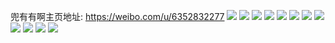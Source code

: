 兜有有啊主页地址: https://weibo.com/u/6352832277 
![](https://wx4.sinaimg.cn/mw2000/006VVPSJgy1h8qhwog5z4j30u20e9wgc.jpg) 
![](https://wx4.sinaimg.cn/mw2000/006VVPSJgy1h88jb2pql3j31o0280kjl.jpg) 
![](https://wx4.sinaimg.cn/mw2000/006VVPSJgy1h788668qzij30on0onamc.jpg) 
![](https://wx4.sinaimg.cn/mw2000/006VVPSJgy1h73ygllxv4j30yi0jfq4x.jpg) 
![](https://wx4.sinaimg.cn/mw2000/006VVPSJgy1h73ygmhi1hj30u01hcdi2.jpg) 
![](https://wx4.sinaimg.cn/mw2000/006VVPSJgy1h73ygszjqmj31hc0u013b.jpg) 
![](https://wx4.sinaimg.cn/mw2000/006VVPSJgy1h73t3ykfpqj30u00u0gro.jpg) 
![](https://wx4.sinaimg.cn/mw2000/006VVPSJgy1h73t3zoh87j32802yok3x.jpg) 
![](https://wx4.sinaimg.cn/mw2000/006VVPSJgy1fpq6pgy32lj30qo0qoaj8.jpg) 
![](https://wx4.sinaimg.cn/mw2000/006VVPSJgy1fpq6q2zn9jj30qo0zknkl.jpg) 
![](https://wx4.sinaimg.cn/mw2000/006VVPSJgy1fpawgu6kqfj30u01hcnf4.jpg) 
![](https://wx4.sinaimg.cn/mw2000/006VVPSJgy1fpawh8p0ewj30ki0kidy7.jpg) 
